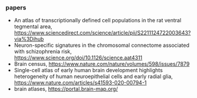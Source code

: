 ### papers

- An atlas of transcriptionally defined cell populations in the rat ventral tegmental area, https://www.sciencedirect.com/science/article/pii/S2211124722003643?via%3Dihub
- Neuron-specific signatures in the chromosomal connectome associated with schizophrenia risk, https://www.science.org/doi/10.1126/science.aat4311
- Brain census, https://www.nature.com/nature/volumes/598/issues/7879
- Single-cell atlas of early human brain development highlights heterogeneity of human neuroepithelial cells and early radial glia, https://www.nature.com/articles/s41593-020-00794-1
- brain atlases, https://portal.brain-map.org/
 
